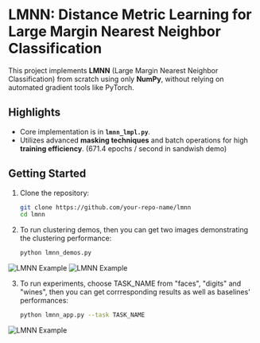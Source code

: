 # LMNN: Distance Metric Learning for Large Margin Nearest Neighbor Classification

This project implements **LMNN** (Large Margin Nearest Neighbor Classification) from scratch using only **NumPy**, without relying on automated gradient tools like PyTorch.

## Highlights
- Core implementation is in **`lmnn_lmpl.py`**.
- Utilizes advanced **masking techniques** and batch operations for high **training efficiency**. (671.4 epochs / second in sandwish demo)

## Getting Started

1. Clone the repository:
   ```bash
   git clone https://github.com/your-repo-name/lmnn
   cd lmnn

2. To run clustering demos, then you can get two images demonstrating the clustering performance:
   ```bash
   python lmnn_demos.py
![LMNN Example](imgs/demo_0.png "Visualization of LMNN")
![LMNN Example](imgs/demo_1.png "Visualization of LMNN")
   
3. To run experiments, choose TASK_NAME from "faces", "digits" and "wines", then you can get corrresponding results as well as baselines' performances:
   ```bash
   python lmnn_app.py --task TASK_NAME
![LMNN Example](imgs/result.png "Results of LMNN")

